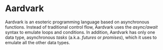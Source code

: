 # Aardvark
Aardvark is an esoteric programming language based on asynchronous functions.
Instead of traditional control flow, Aardvark uses the <i>async/await</i> syntax to emulate loops and conditions.
In addition, Aardvark has only one data type, asynchronous <i>tasks</i> (a.k.a. <i>futures</i> or <i>promises</i>), which it uses to emulate all the other data types.
